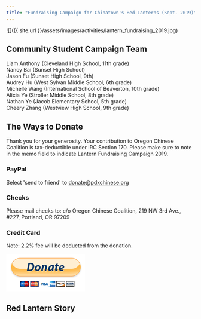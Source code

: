 ```yaml
---
title: "Fundraising Campaign for Chinatown's Red Lanterns (Sept. 2019)"
---
```

![]({{ site.url }}/assets/images/activities/lantern_fundraising_2019.jpg)

## Community Student Campaign Team

Liam Anthony (Cleveland High School, 11th grade)  
Nancy Bai (Sunset High School)  
Jason Fu (Sunset High School, 9th)  
Audrey Hu (West Sylvan Middle School, 6th grade)  
Michelle Wang (International School of Beaverton, 10th grade)  
Alicia Ye (Stroller Middle School, 8th grade)  
Nathan Ye (Jacob Elementary School, 5th grade)  
Cheery Zhang (Westview High School, 9th grade)  

## The Ways to Donate

Thank you for your generosity. Your contribution to Oregon Chinese Coalition is tax-deductible under IRC Section 170. Please make sure to note in the memo field to indicate Lantern Fundraising Campaign 2019.

### PayPal

Select 'send to friend' to donate@pdxchinese.org

### Checks

Please mail checks to: c/o Oregon Chinese Coalition, 219 NW 3rd Ave., #227, Portland, OR 97209

### Credit Card

Note: 2.2% fee will be deducted from the donation.

[![paypal](/assets/images/activities/paypal3.png)](https://www.paypal.com/cgi-bin/webscr?cmd=_s-xclick&hosted_button_id=GWHJ99U9AEFFN)

## Red Lantern Story

